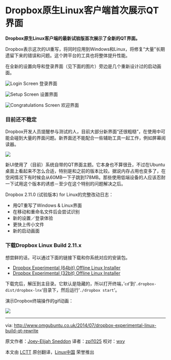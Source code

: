 Dropbox原生Linux客户端首次展示QT界面
================================================================================
**Dropbox原生Linux客户端的最新试验版首次展示了全新的QT界面。**

Dropbox表示这次的UI重写，将同时应用到Windows和Linux，将修复“大量”长期遗留下来的错误和问题。这个跨平台的工具也将整体提升性能。

在全新的设置向导和登录界面（见下面的图片）旁边是几个重新设计过的启动画面。

![Login Screen ](http://www.omgubuntu.co.uk/wp-content/uploads/2014/07/dropbox-qt-login.jpg)
登录界面

![Setup Screen](http://www.omgubuntu.co.uk/wp-content/uploads/2014/07/dropbox-qt-set-up.jpg)
设置界面

![Congratulations Screen ](http://www.omgubuntu.co.uk/wp-content/uploads/2014/07/dropbox-qt-finished.jpg)
欢迎界面

### 目前还不稳定 ###

Dropbox开发人员提醒参与测试的人，目前大部分新界面“还很粗糙”，在使用中可能会碰到大量的界面问题。新界面还不能配合一些辅助工具一起工作，例如屏幕阅读器。

![](http://www.omgubuntu.co.uk/wp-content/uploads/2014/07/dropbox-linux-clients-old-and-new.jpg)

新UI使用了（目前）系统自带的QT界面主题。它本身也不算很丑，不过在Ubuntu桌面上看起来不怎么合适，特别是和之前的版本比较。据说内存占用也变多了，在空闲情况下有时候会从60MB一下子跳到178MB。那些使用低端设备的人应该忍耐一下试用这个版本的诱惑－至少在这个特别的问题解决之后。

Dropbox 2.11.0 (试验版本) for Linux的完整改动日志：

- 用QT重写了Windows & Linux界面
- 在移动和重命名文件后会尝试识别
- 新的设置／登录体验
- 更快上传小文件
- 新的启动画面

### 下载Dropbox Linux Build 2.11.x ###

想尝鲜的话，可以通过下面的链接下载和你系统对应的安装包。

- [Dropbox Experimental (64bit) Offline Linux Installer][1]
- [Dropbox Experimental (32bit) Offline Linux Installer][2]

下载完后，解压到主目录。它默认是隐藏的，所以打开终端，’`cd`‘到‘`.dropbox-dist/dropbox-lnx`‘目录下，然后运行‘`./dropbox start`‘。

演示Dropbox终端操作的gif动画：

![](http://i.imgur.com/5TeYXEm.gif)

--------------------------------------------------------------------------------

via: http://www.omgubuntu.co.uk/2014/07/dropbox-experimental-linux-build-qt-rewrite

原文作者：[Joey-Elijah Sneddon][a] 译者：[zpl1025](https://github.com/zpl1025) 校对：[wxy](https://github.com/wxy)

本文由 [LCTT](https://github.com/LCTT/TranslateProject) 原创翻译，[Linux中国](http://linux.cn/) 荣誉推出

[a]:https://plus.google.com/117485690627814051450/?rel=author
[1]:https://d1ilhw0800yew8.cloudfront.net/client/dropbox-lnx.x86_64-2.11.0.tar.gz
[2]:https://d1ilhw0800yew8.cloudfront.net/client/dropbox-lnx.x86-2.11.0.tar.gz
